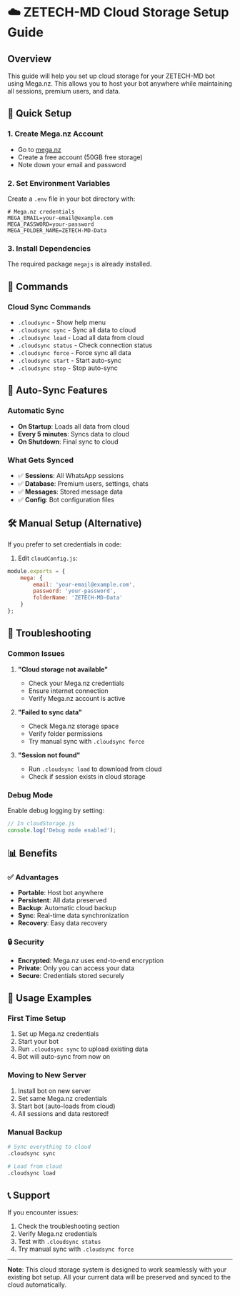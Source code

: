 # ☁️ ZETECH-MD Cloud Storage Setup Guide

## Overview
This guide will help you set up cloud storage for your ZETECH-MD bot using Mega.nz. This allows you to host your bot anywhere while maintaining all sessions, premium users, and data.

## 🚀 Quick Setup

### 1. Create Mega.nz Account
- Go to [mega.nz](https://mega.nz)
- Create a free account (50GB free storage)
- Note down your email and password

### 2. Set Environment Variables
Create a `.env` file in your bot directory with:

```env
# Mega.nz credentials
MEGA_EMAIL=your-email@example.com
MEGA_PASSWORD=your-password
MEGA_FOLDER_NAME=ZETECH-MD-Data
```

### 3. Install Dependencies
The required package `megajs` is already installed.

## 📱 Commands

### Cloud Sync Commands
- `.cloudsync` - Show help menu
- `.cloudsync sync` - Sync all data to cloud
- `.cloudsync load` - Load all data from cloud
- `.cloudsync status` - Check connection status
- `.cloudsync force` - Force sync all data
- `.cloudsync start` - Start auto-sync
- `.cloudsync stop` - Stop auto-sync

## 🔄 Auto-Sync Features

### Automatic Sync
- **On Startup**: Loads all data from cloud
- **Every 5 minutes**: Syncs data to cloud
- **On Shutdown**: Final sync to cloud

### What Gets Synced
- ✅ **Sessions**: All WhatsApp sessions
- ✅ **Database**: Premium users, settings, chats
- ✅ **Messages**: Stored message data
- ✅ **Config**: Bot configuration files

## 🛠️ Manual Setup (Alternative)

If you prefer to set credentials in code:

1. Edit `cloudConfig.js`:
```javascript
module.exports = {
    mega: {
        email: 'your-email@example.com',
        password: 'your-password',
        folderName: 'ZETECH-MD-Data'
    }
};
```

## 🔧 Troubleshooting

### Common Issues

1. **"Cloud storage not available"**
   - Check your Mega.nz credentials
   - Ensure internet connection
   - Verify Mega.nz account is active

2. **"Failed to sync data"**
   - Check Mega.nz storage space
   - Verify folder permissions
   - Try manual sync with `.cloudsync force`

3. **"Session not found"**
   - Run `.cloudsync load` to download from cloud
   - Check if session exists in cloud storage

### Debug Mode
Enable debug logging by setting:
```javascript
// In cloudStorage.js
console.log('Debug mode enabled');
```

## 📊 Benefits

### ✅ Advantages
- **Portable**: Host bot anywhere
- **Persistent**: All data preserved
- **Backup**: Automatic cloud backup
- **Sync**: Real-time data synchronization
- **Recovery**: Easy data recovery

### 🔒 Security
- **Encrypted**: Mega.nz uses end-to-end encryption
- **Private**: Only you can access your data
- **Secure**: Credentials stored securely

## 🚀 Usage Examples

### First Time Setup
1. Set up Mega.nz credentials
2. Start your bot
3. Run `.cloudsync sync` to upload existing data
4. Bot will auto-sync from now on

### Moving to New Server
1. Install bot on new server
2. Set same Mega.nz credentials
3. Start bot (auto-loads from cloud)
4. All sessions and data restored!

### Manual Backup
```bash
# Sync everything to cloud
.cloudsync sync

# Load from cloud
.cloudsync load
```

## 📞 Support

If you encounter issues:
1. Check the troubleshooting section
2. Verify Mega.nz credentials
3. Test with `.cloudsync status`
4. Try manual sync with `.cloudsync force`

---

**Note**: This cloud storage system is designed to work seamlessly with your existing bot setup. All your current data will be preserved and synced to the cloud automatically.

